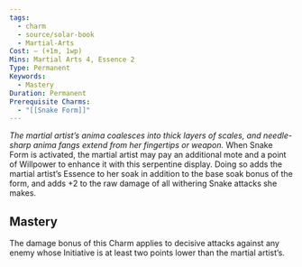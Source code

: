 ```yaml
---
tags:
  - charm
  - source/solar-book
  - Martial-Arts
Cost: — (+1m, 1wp)
Mins: Martial Arts 4, Essence 2
Type: Permanent
Keywords:
  - Mastery
Duration: Permanent
Prerequisite Charms:
  - "[[Snake Form]]"
---
```

*The martial artist’s anima coalesces into thick layers of scales, and needle-sharp anima fangs extend from her fingertips or weapon.*
When Snake Form is activated, the martial artist may pay an additional mote and a point of Willpower to enhance it with this serpentine display. Doing so adds the martial artist’s Essence to her soak in addition to the base soak bonus of the form, and adds +2 to the raw damage of all withering Snake attacks she makes. 
## Mastery
The damage bonus of this Charm applies to decisive attacks against any enemy whose Initiative is at least two points lower than the martial artist’s.